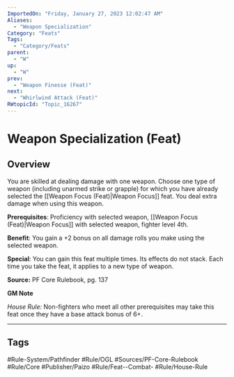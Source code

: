 ```yaml
---
ImportedOn: "Friday, January 27, 2023 12:02:47 AM"
Aliases:
  - "Weapon Specialization"
Category: "Feats"
Tags:
  - "Category/Feats"
parent:
  - "W"
up:
  - "W"
prev:
  - "Weapon Finesse (Feat)"
next:
  - "Whirlwind Attack (Feat)"
RWtopicId: "Topic_16267"
---
```

# Weapon Specialization (Feat)
## Overview
You are skilled at dealing damage with one weapon. Choose one type of weapon (including unarmed strike or grapple) for which you have already selected the [[Weapon Focus (Feat)|Weapon Focus]] feat. You deal extra damage when using this weapon.

**Prerequisites**: Proficiency with selected weapon, [[Weapon Focus (Feat)|Weapon Focus]] with selected weapon, fighter level 4th.

**Benefit**: You gain a +2 bonus on all damage rolls you make using the selected weapon.

**Special**: You can gain this feat multiple times. Its effects do not stack. Each time you take the feat, it applies to a new type of weapon.

**Source:** PF Core Rulebook, pg. 137

**GM Note**

*House Rule:* Non-fighters who meet all other prerequisites may take this feat once they have a base attack bonus of 6+.


---
## Tags
#Rule-System/Pathfinder #Rule/OGL #Sources/PF-Core-Rulebook #Rule/Core #Publisher/Paizo #Rule/Feat--Combat- #Rule/House-Rule

